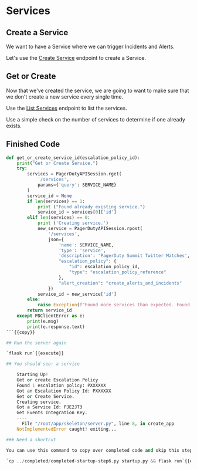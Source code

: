 # Services

## Create a Service

We want to have a Service where we can trigger Incidents and Alerts.

Let's use the [Create Service](https://developer.pagerduty.com/api-reference/reference/REST/openapiv3.json/paths/~1services/post) endpoint to create a Service.

## Get or Create

Now that we've created the service, we are going to want to make sure that we don't create a new service every single time.

Use the [List Services](https://developer.pagerduty.com/api-reference/reference/REST/openapiv3.json/paths/~1services/get) endpoint to list the services.

Use a simple check on the number of services to determine if one already exists.

## Finished Code

```python
def get_or_create_service_id(escalation_policy_id):
    print("Get or Create Service.")
    try:
        services = PagerDutyAPISession.rget(
            '/services',
            params={'query': SERVICE_NAME}
        )
        service_id = None
        if len(services) == 1:
            print ("Found already existing service.")
            service_id = services[0]['id']
        elif len(services) == 0:
            print ('Creating service.')
            new_service = PagerDutyAPISession.rpost(
                '/services',
                json={
                    'name': SERVICE_NAME,
                    'type': 'service',
                    'description': 'PagerDuty Summit Twitter Matches',
                    "escalation_policy": {
                        "id": escalation_policy_id,
                        "type": "escalation_policy_reference"
                    },
                    "alert_creation": "create_alerts_and_incidents"
                })
            service_id = new_service['id']
        else:
            raise Exception(f"Found more services than expected. Found {len(services)}")
        return service_id
    except PDClientError as e:
        print(e.msg)
        print(e.response.text)
```{{copy}}

## Run the server again

`flask run`{{execute}}

## You should see: a service

    Starting Up!
    Get or create Escalation Policy
    Found 1 escalation policy: PXXXXXX
    Got an Escalation Policy Id: PXXXXXX
    Get or Create Service.
    Creating service.
    Got a Service Id: PJE2JT3
    Get Events Integration Key.
    ----
      File "/root/app/skeleton/server.py", line 8, in create_app
    NotImplementedError caught! exiting...

### Need a shortcut

You can use this command to copy over completed code and skip this step.

`cp ../completed/completed-startup-step6.py startup.py && flask run`{{execute}}

